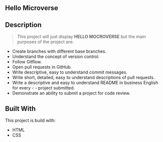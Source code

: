 ## Hello Microverse

## Description

> This project will just display **HELLO MOCROVERSE** but the main purposes of the project are:

- Create branches with different base branches.
- Understand the concept of version control.
- Follow Gitflow.
- Open pull requests in GitHub.
- Write descriptive, easy to understand commit messages.
- Write short, detailed, easy to understand descriptions of pull requests.
- Write a descriptive and easy to understand README in business English for every - - project submitted.
- Demonstrate an ability to submit a project for code review.

## Built With

This project is build with:

- HTML
- CSS

